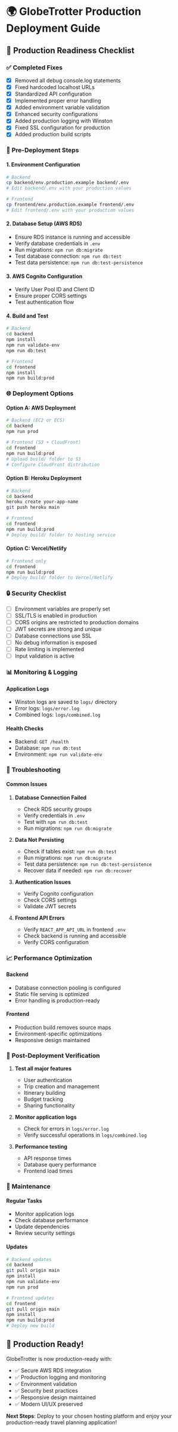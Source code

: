 # 🌍 GlobeTrotter Production Deployment Guide

## 🚀 **Production Readiness Checklist**

### ✅ **Completed Fixes**
- [x] Removed all debug console.log statements
- [x] Fixed hardcoded localhost URLs
- [x] Standardized API configuration
- [x] Implemented proper error handling
- [x] Added environment variable validation
- [x] Enhanced security configurations
- [x] Added production logging with Winston
- [x] Fixed SSL configuration for production
- [x] Added production build scripts

### 🔧 **Pre-Deployment Steps**

#### 1. **Environment Configuration**
```bash
# Backend
cp backend/env.production.example backend/.env
# Edit backend/.env with your production values

# Frontend  
cp frontend/env.production.example frontend/.env
# Edit frontend/.env with your production values
```

#### 2. **Database Setup (AWS RDS)**
- Ensure RDS instance is running and accessible
- Verify database credentials in `.env`
- Run migrations: `npm run db:migrate`
- Test database connection: `npm run db:test`
- Test data persistence: `npm run db:test-persistence`

#### 3. **AWS Cognito Configuration**
- Verify User Pool ID and Client ID
- Ensure proper CORS settings
- Test authentication flow

#### 4. **Build and Test**
```bash
# Backend
cd backend
npm install
npm run validate-env
npm run db:test

# Frontend
cd frontend
npm install
npm run build:prod
```

### 🌐 **Deployment Options**

#### **Option A: AWS Deployment**
```bash
# Backend (EC2 or ECS)
cd backend
npm run prod

# Frontend (S3 + CloudFront)
cd frontend
npm run build:prod
# Upload build/ folder to S3
# Configure CloudFront distribution
```

#### **Option B: Heroku Deployment**
```bash
# Backend
cd backend
heroku create your-app-name
git push heroku main

# Frontend
cd frontend
npm run build:prod
# Deploy build/ folder to hosting service
```

#### **Option C: Vercel/Netlify**
```bash
# Frontend only
cd frontend
npm run build:prod
# Deploy build/ folder to Vercel/Netlify
```

### 🔒 **Security Checklist**

- [ ] Environment variables are properly set
- [ ] SSL/TLS is enabled in production
- [ ] CORS origins are restricted to production domains
- [ ] JWT secrets are strong and unique
- [ ] Database connections use SSL
- [ ] No debug information is exposed
- [ ] Rate limiting is implemented
- [ ] Input validation is active

### 📊 **Monitoring & Logging**

#### **Application Logs**
- Winston logs are saved to `logs/` directory
- Error logs: `logs/error.log`
- Combined logs: `logs/combined.log`

#### **Health Checks**
- Backend: `GET /health`
- Database: `npm run db:test`
- Environment: `npm run validate-env`

### 🚨 **Troubleshooting**

#### **Common Issues**
1. **Database Connection Failed**
   - Check RDS security groups
   - Verify credentials in `.env`
   - Test with `npm run db:test`
   - Run migrations: `npm run db:migrate`

2. **Data Not Persisting**
   - Check if tables exist: `npm run db:test`
   - Run migrations: `npm run db:migrate`
   - Test data persistence: `npm run db:test-persistence`
   - Recover data if needed: `npm run db:recover`

2. **Authentication Issues**
   - Verify Cognito configuration
   - Check CORS settings
   - Validate JWT secrets

3. **Frontend API Errors**
   - Verify `REACT_APP_API_URL` in frontend `.env`
   - Check backend is running and accessible
   - Verify CORS configuration

### 📈 **Performance Optimization**

#### **Backend**
- Database connection pooling is configured
- Static file serving is optimized
- Error handling is production-ready

#### **Frontend**
- Production build removes source maps
- Environment-specific optimizations
- Responsive design maintained

### 🎯 **Post-Deployment Verification**

1. **Test all major features**
   - User authentication
   - Trip creation and management
   - Itinerary building
   - Budget tracking
   - Sharing functionality

2. **Monitor application logs**
   - Check for errors in `logs/error.log`
   - Verify successful operations in `logs/combined.log`

3. **Performance testing**
   - API response times
   - Database query performance
   - Frontend load times

### 🔄 **Maintenance**

#### **Regular Tasks**
- Monitor application logs
- Check database performance
- Update dependencies
- Review security settings

#### **Updates**
```bash
# Backend updates
cd backend
git pull origin main
npm install
npm run validate-env
npm run prod

# Frontend updates  
cd frontend
git pull origin main
npm install
npm run build:prod
# Deploy new build
```

## 🎉 **Production Ready!**

GlobeTrotter is now production-ready with:
- ✅ Secure AWS RDS integration
- ✅ Production logging and monitoring
- ✅ Environment validation
- ✅ Security best practices
- ✅ Responsive design maintained
- ✅ Modern UI/UX preserved

**Next Steps**: Deploy to your chosen hosting platform and enjoy your production-ready travel planning application! 